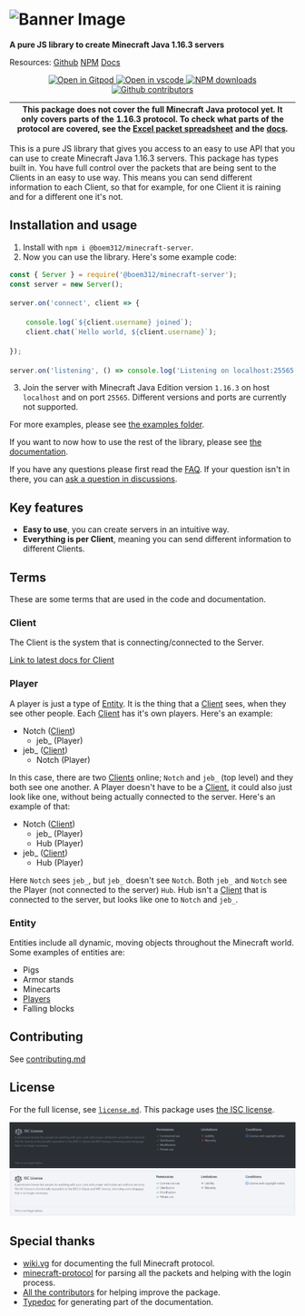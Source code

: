 # ![Banner Image](https://github.com/OscarNOW/minecraft-server/blob/main/assets/Minecraft%20Server.png?raw=true)

**A pure JS library to create Minecraft Java 1.16.3 servers**

Resources:
[Github](https://github.com/OscarNOW/minecraft-server/)
[NPM](https://www.npmjs.com/package/minecraft-server)
[Docs](https://oscarnow.github.io/minecraft-server/)

<p align="center">
    <a href="https://gitpod.io/#https://github.com/OscarNOW/minecraft-server">
        <img src="https://gitpod.io/button/open-in-gitpod.svg" alt="Open in Gitpod">
    </a>
    <a href="https://vscode.dev/github/OscarNOW/minecraft-server">
        <img src="https://img.shields.io/badge/open%20in-vscode-brightgreen" alt="Open in vscode">
    </a>
    <a href="https://www.npmjs.com/package/@boem312/minecraft-server">
        <img src="https://img.shields.io/npm/dt/@boem312/minecraft-server" alt="NPM downloads">
    </a>
    <a href="https://github.com/OscarNOW/minecraft-server/graphs/contributors">
        <img src="https://img.shields.io/github/contributors/OscarNOW/minecraft-server" alt="Github contributors">
    </a>
</p>

| This package does not cover the full Minecraft Java protocol yet. It only covers parts of the 1.16.3 protocol. To check what parts of the protocol are covered, see the [Excel packet spreadsheet](https://github.com/OscarNOW/minecraft-server/blob/main/progress/spreadsheet/spreadsheet.xlsx) and the [docs](https://oscarnow.github.io/minecraft-server/). |
| -------------------------------------------------------------------------------------------------------------------------------------------------------------------------------------------------------------------------------------------------------------------------------------------------------------------------------------------------------------- |

This is a pure JS library that gives you access to an easy to use API that you can use to create Minecraft Java 1.16.3 servers. This package has types built in. You have full control over the packets that are being sent to the Clients in an easy to use way. This means you can send different information to each Client, so that for example, for one Client it is raining and for a different one it's not.

## **Installation and usage**
1. Install with `npm i @boem312/minecraft-server`.
2. Now you can use the library. Here's some example code:
```js
const { Server } = require('@boem312/minecraft-server');
const server = new Server();

server.on('connect', client => {

    console.log(`${client.username} joined`);
    client.chat(`Hello world, ${client.username}`);

});

server.on('listening', () => console.log('Listening on localhost:25565'));
```
3. Join the server with Minecraft Java Edition version `1.16.3` on host `localhost` and on port `25565`. Different versions and ports are currently not supported.

For more examples, please see [the examples folder](https://github.com/OscarNOW/minecraft-server/tree/main/examples).

If you want to now how to use the rest of the library, please see [the documentation](https://oscarnow.github.io/minecraft-server/).

If you have any questions please first read the [FAQ](https://github.com/OscarNOW/minecraft-server/blob/main/FAQ.md). If your question isn't in there, you can [ask a question in discussions](https://github.com/OscarNOW/minecraft-server/discussions/new?category=questions).

## Key features

* **Easy to use**, you can create servers in an intuitive way.
* **Everything is per Client**, meaning you can send different information to different Clients.

## **Terms**
These are some terms that are used in the code and documentation.

### Client
The Client is the system that is connecting/connected to the Server.

[Link to latest docs for Client](https://oscarnow.github.io/minecraft-server/classes/Client)

### Player
A player is just a type of [Entity](#entity). It is the thing that a [Client](#client) sees, when they see other people. Each [Client](#client) has it's own players. Here's an example:

* Notch ([Client](#client))
    * jeb_ (Player)
* jeb_ ([Client](#player))
    * Notch (Player)

In this case, there are two [Clients](#client) online; `Notch` and `jeb_` (top level) and they both see one another. A Player doesn't have to be a [Client](#client), it could also just look like one, without being actually connected to the server. Here's an example of that:

* Notch ([Client](#client))
    * jeb_ (Player)
    * Hub (Player)
* jeb_ ([Client](#player))
    * Hub (Player)

Here `Notch` sees `jeb_`, but `jeb_` doesn't see `Notch`. Both `jeb_` and `Notch` see the Player (not connected to the server) `Hub`. Hub isn't a [Client](#client) that is connected to the server, but looks like one to `Notch` and `jeb_`.

### Entity
Entities include all dynamic, moving objects throughout the Minecraft world. Some examples of entities are:
* Pigs
* Armor stands
* Minecarts
* [Players](#player)
* Falling blocks

## **Contributing**
See [contributing.md](https://github.com/OscarNOW/minecraft-server/blob/main/contributing.md)

## **License**
For the full license, see [`license.md`](https://github.com/OscarNOW/minecraft-server/blob/main/license.md). This package uses [the ISC license](https://opensource.org/licenses/ISC).


<div class="darkImg"><img loading="lazy" src="./assets/ISC license/docs/dark.png" alt="ISC License explanation"></div>
<div class="lightImg"><img loading="lazy" src="./assets/ISC license/docs/light.png" alt="ISC License explanation"></div>


## **Special thanks**
* [wiki.vg](https://wiki.vg) for documenting the full Minecraft protocol.
* [minecraft-protocol](https://github.com/PrismarineJS/node-minecraft-protocol) for parsing all the packets and helping with the login process.
* [All the contributors](https://github.com/OscarNOW/minecraft-server/graphs/contributors) for helping improve the package.
* [Typedoc](https://typedoc.org/) for generating part of the documentation.